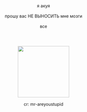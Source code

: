

###

<p align="center"> я акуя <br><br>прошу вас НЕ ВЫНОСИТЬ мне мозги<br><br>все<br><br>
<br>

###

###

<div align="center">
  <img height="170" src="https://i.ibb.co/tTGcyyGV/Untitled537-20250523044548.png"  />
</div>
<p align="center"> cr: mr-areyoustupid
